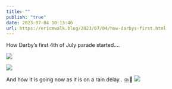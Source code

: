 ```yaml
---
title: ""
publish: "true"
date: 2023-07-04 10:13:46
url: https://ericmwalk.blog/2023/07/04/how-darbys-first.html
---
```

How Darby’s first 4th of July parade started….

![](https://ericmwalk.blog/uploads/2023/359980726b.jpg)

![](https://ericmwalk.blog/uploads/2023/5911349669.jpg)

And how it is going now as it is on a rain delay.. ⛈️🐶
![](https://ericmwalk.blog/uploads/2023/6a38b6b08f.jpg)